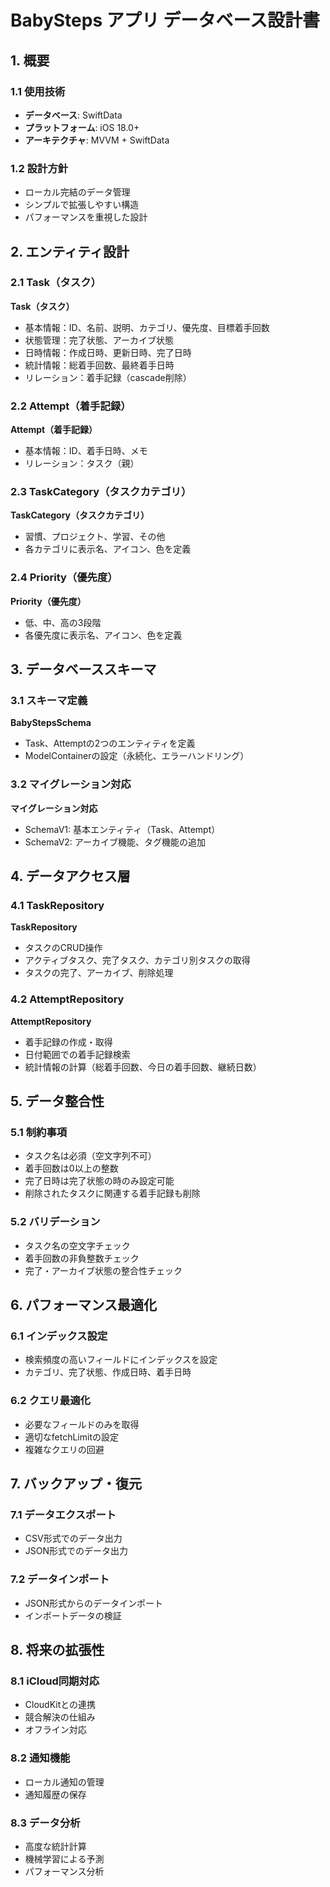 # BabySteps アプリ データベース設計書

## 1. 概要

### 1.1 使用技術

- **データベース**: SwiftData
- **プラットフォーム**: iOS 18.0+
- **アーキテクチャ**: MVVM + SwiftData

### 1.2 設計方針

- ローカル完結のデータ管理
- シンプルで拡張しやすい構造
- パフォーマンスを重視した設計

## 2. エンティティ設計

### 2.1 Task（タスク）

**Task（タスク）**

- 基本情報：ID、名前、説明、カテゴリ、優先度、目標着手回数
- 状態管理：完了状態、アーカイブ状態
- 日時情報：作成日時、更新日時、完了日時
- 統計情報：総着手回数、最終着手日時
- リレーション：着手記録（cascade削除）

### 2.2 Attempt（着手記録）

**Attempt（着手記録）**

- 基本情報：ID、着手日時、メモ
- リレーション：タスク（親）

### 2.3 TaskCategory（タスクカテゴリ）

**TaskCategory（タスクカテゴリ）**

- 習慣、プロジェクト、学習、その他
- 各カテゴリに表示名、アイコン、色を定義

### 2.4 Priority（優先度）

**Priority（優先度）**

- 低、中、高の3段階
- 各優先度に表示名、アイコン、色を定義

## 3. データベーススキーマ

### 3.1 スキーマ定義

**BabyStepsSchema**

- Task、Attemptの2つのエンティティを定義
- ModelContainerの設定（永続化、エラーハンドリング）

### 3.2 マイグレーション対応

**マイグレーション対応**

- SchemaV1: 基本エンティティ（Task、Attempt）
- SchemaV2: アーカイブ機能、タグ機能の追加

## 4. データアクセス層

### 4.1 TaskRepository

**TaskRepository**

- タスクのCRUD操作
- アクティブタスク、完了タスク、カテゴリ別タスクの取得
- タスクの完了、アーカイブ、削除処理

### 4.2 AttemptRepository

**AttemptRepository**

- 着手記録の作成・取得
- 日付範囲での着手記録検索
- 統計情報の計算（総着手回数、今日の着手回数、継続日数）

## 5. データ整合性

### 5.1 制約事項

- タスク名は必須（空文字列不可）
- 着手回数は0以上の整数
- 完了日時は完了状態の時のみ設定可能
- 削除されたタスクに関連する着手記録も削除

### 5.2 バリデーション

- タスク名の空文字チェック
- 着手回数の非負整数チェック
- 完了・アーカイブ状態の整合性チェック

## 6. パフォーマンス最適化

### 6.1 インデックス設定

- 検索頻度の高いフィールドにインデックスを設定
- カテゴリ、完了状態、作成日時、着手日時

### 6.2 クエリ最適化

- 必要なフィールドのみを取得
- 適切なfetchLimitの設定
- 複雑なクエリの回避

## 7. バックアップ・復元

### 7.1 データエクスポート

- CSV形式でのデータ出力
- JSON形式でのデータ出力

### 7.2 データインポート

- JSON形式からのデータインポート
- インポートデータの検証

## 8. 将来の拡張性

### 8.1 iCloud同期対応

- CloudKitとの連携
- 競合解決の仕組み
- オフライン対応

### 8.2 通知機能

- ローカル通知の管理
- 通知履歴の保存

### 8.3 データ分析

- 高度な統計計算
- 機械学習による予測
- パフォーマンス分析
